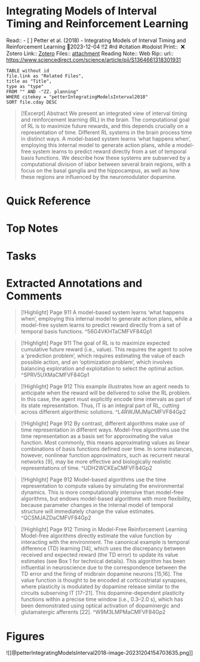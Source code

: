 
# Integrating Models of Interval Timing and Reinforcement Learning
Read:: - [ ] Petter et al. (2018) - Integrating Models of Interval Timing and Reinforcement Learning 🛫2023-12-04 !!2 #rd #citation #todoist
Print::  ❌
Zotero Link:: [Zotero](zotero://select/library/items/7VW6FFUL) 
Files:: [attachment](<file:///C:/Users/michaelt/Insync/m@tarlton.info/Google%20Drive/06.%20Zotero/storage/CMFVF84G/Petter%20et%20al_2018_Integrating%20Models%20of%20Interval%20Timing%20and%20Reinforcement%20Learning.pdf>)
Reading Note::
Web Rip::
url:: https://www.sciencedirect.com/science/article/pii/S1364661318301931

```dataview
TABLE without id
file.link as "Related Files",
title as "Title",
type as "type"
FROM "" AND -"ZZ. planning"
WHERE citekey = "petterIntegratingModelsInterval2018" 
SORT file.cday DESC
```

> [!Excerpt] Abstract
> We present an integrated view of interval timing and reinforcement learning (RL) in the brain. The computational goal of RL is to maximize future rewards, and this depends crucially on a representation of time. Different RL systems in the brain process time in distinct ways. A model-based system learns ‘what happens when’, employing this internal model to generate action plans, while a model-free system learns to predict reward directly from a set of temporal basis functions. We describe how these systems are subserved by a computational division of labor between several brain regions, with a focus on the basal ganglia and the hippocampus, as well as how these regions are influenced by the neuromodulator dopamine.
# Quick Reference

# Top Notes

# Tasks










# Extracted Annotations and Comments

> [!Highlight] Page 911
> 	A model-based system learns ‘what happens when’, employing this internal model to generate action plans, while a model-free system learns to predict reward directly from a set of temporal basis functions.
> ^56G4VKHTaCMFVF84Gp1

> [!Highlight] Page 911
> 	The goal of RL is to maximize expected cumulative future reward (i.e., value). This requires the agent to solve a ‘prediction problem’, which requires estimating the value of each possible action, and an ‘optimization problem’, which involves balancing exploration and exploitation to select the optimal action.
> ^SPRV5UXMaCMFVF84Gp1

> [!Highlight] Page 912
> 	This example illustrates how an agent needs to anticipate when the reward will be delivered to solve the RL problem. In this case, the agent must explicitly encode time intervals as part of its state representation. Thus, IT is an integral part of RL, cutting across different algorithmic solutions.
> ^L4RWJMJMaCMFVF84Gp2

> [!Highlight] Page 912
> 	By contrast, different algorithms make use of time representation in different ways. Model-free algorithms use the time representation as a basis set for approximating the value function. Most commonly, this means approximating values as linear combinations of basis functions defined over time. In some instances, however, nonlinear function approximators, such as recurrent neural networks [9], may be more effective and biologically realistic representations of time.
> ^UDH2WCKEaCMFVF84Gp2

> [!Highlight] Page 912
> 	Model-based algorithms use the time representation to compute values by simulating the environmental dynamics. This is more computationally intensive than model-free algorithms, but endows model-based algorithms with more flexibility, because parameter changes in the internal model of temporal structure will immediately change the value estimates.
> ^QCSMJAZDaCMFVF84Gp2

> [!Highlight] Page 912
> 	Timing in Model-Free Reinforcement Learning Model-free algorithms directly estimate the value function by interacting with the environment. The canonical example is temporal difference (TD) learning [14], which uses the discrepancy between received and expected reward (the TD error) to update its value estimates (see Box 1 for technical details). This algorithm has been influential in neuroscience due to the correspondence between the TD error and the firing of midbrain dopamine neurons [15,16]. The value function is thought to be encoded at corticostriatal synapses, where plasticity is modulated by dopamine release similar to the circuits subserving IT [17–21]. This dopamine-dependent plasticity functions within a precise time window (i.e., 0.3–2.0 s), which has been demonstrated using optical activation of dopaminergic and glutamatergic afferents [22].
> ^W9M3LMPMaCMFVF84Gp2








# Figures
![[@petterIntegratingModelsInterval2018-image-20231204154703635.png]]





